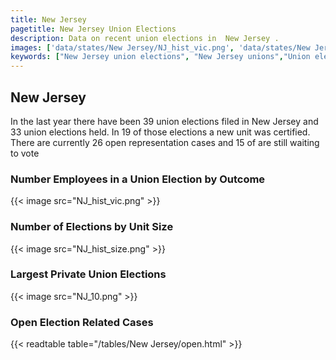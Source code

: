 ```yaml
---
title: New Jersey
pagetitle: New Jersey Union Elections
description: Data on recent union elections in  New Jersey .
images: ['data/states/New Jersey/NJ_hist_vic.png', 'data/states/New Jersey/NJ_hist_size.png', 'data/states/New Jersey/NJ_10.png']
keywords: ["New Jersey union elections", "New Jersey unions","Union elections"]
---
```

##  New Jersey

In the last year there have been 39 union elections filed in New Jersey and 33 union elections held. In 19 of those elections a new unit was certified. There are currently 26 open representation cases and 15 of are still waiting to vote

### Number Employees in a Union Election by Outcome
{{< image src="NJ_hist_vic.png" >}}

### Number of Elections by Unit Size
{{< image src="NJ_hist_size.png" >}}

### Largest Private Union Elections
{{< image src="NJ_10.png" >}}

### Open Election Related Cases
{{< readtable table="/tables/New Jersey/open.html" >}}

